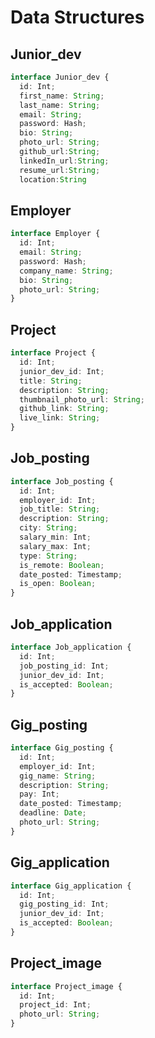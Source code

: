# Data Structures

## Junior_dev

```ts
interface Junior_dev {
  id: Int;
  first_name: String;
  last_name: String;
  email: String;
  password: Hash;
  bio: String;
  photo_url: String;
  github_url:String;
  linkedIn_url:String;
  resume_url:String;
  location:String
```

## Employer

```ts
interface Employer {
  id: Int;
  email: String;
  password: Hash;
  company_name: String;
  bio: String;
  photo_url: String;
}
```

## Project

```ts
interface Project {
  id: Int;
  junior_dev_id: Int;
  title: String;
  description: String;
  thumbnail_photo_url: String;
  github_link: String;
  live_link: String;
}
```

## Job_posting

```ts
interface Job_posting {
  id: Int;
  employer_id: Int;
  job_title: String;
  description: String;
  city: String;
  salary_min: Int;
  salary_max: Int;
  type: String;
  is_remote: Boolean;
  date_posted: Timestamp;
  is_open: Boolean;
}
```

## Job_application

```ts
interface Job_application {
  id: Int;
  job_posting_id: Int;
  junior_dev_id: Int;
  is_accepted: Boolean;
}
```

## Gig_posting

```ts
interface Gig_posting {
  id: Int;
  employer_id: Int;
  gig_name: String;
  description: String;
  pay: Int;
  date_posted: Timestamp;
  deadline: Date;
  photo_url: String;
}
```

## Gig_application

```ts
interface Gig_application {
  id: Int;
  gig_posting_id: Int;
  junior_dev_id: Int;
  is_accepted: Boolean;
}
```

## Project_image

```ts
interface Project_image {
  id: Int;
  project_id: Int;
  photo_url: String;
}
```
